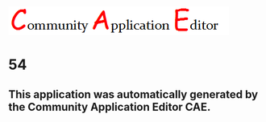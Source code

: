 ![CAE](https://github.com/GHProjectsTest/CAE-Deployment-Temp/blob/master/img/logo.png)  

54
===================


This application was automatically generated by the Community Application Editor CAE.  
---------------
